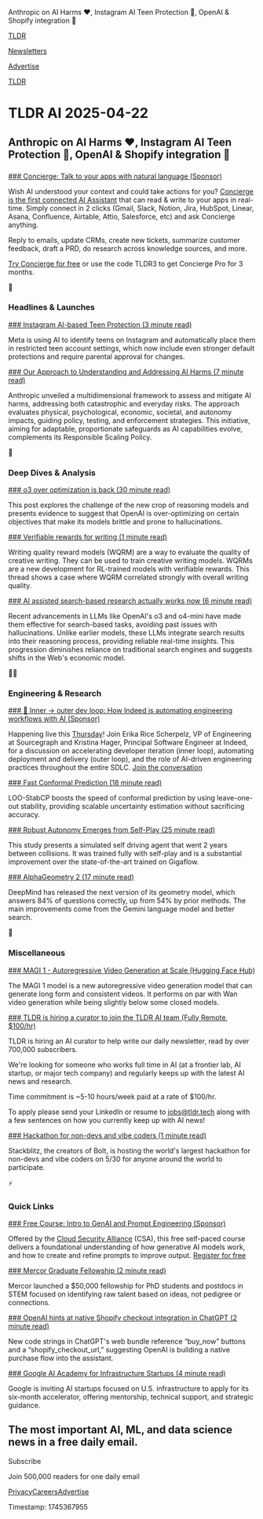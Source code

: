 Anthropic on AI Harms ♥️, Instagram AI Teen Protection 🦺, OpenAI & Shopify integration 🤝

[TLDR](/)

[Newsletters](/newsletters)

[Advertise](https://advertise.tldr.tech/)

[TLDR](/)

# TLDR AI 2025-04-22

## Anthropic on AI Harms ♥️, Instagram AI Teen Protection 🦺, OpenAI & Shopify integration 🤝

### 

[### Concierge: Talk to your apps with natural language (Sponsor)](https://askconcierge.ai/?utm_source=tldr)

Wish AI understood your context and could take actions for you? [Concierge is the first connected AI Assistant](https://askconcierge.ai/?utm_source=tldr) that can read & write to your apps in real-time. Simply connect in 2 clicks (Gmail, Slack, Notion, Jira, HubSpot, Linear, Asana, Confluence, Airtable, Attio, Salesforce, etc) and ask Concierge anything.

Reply to emails, update CRMs, create new tickets, summarize customer feedback, draft a PRD, do research across knowledge sources, and more.

[Try Concierge for free](https://askconcierge.ai/?utm_source=tldr) or use the code TLDR3 to get Concierge Pro for 3 months.

🚀

### Headlines & Launches

[### Instagram AI-based Teen Protection (3 minute read)](https://about.fb.com/news/2025/04/meta-parents-new-technology-enroll-teens-teen-accounts/?utm_source=tldrai)

Meta is using AI to identify teens on Instagram and automatically place them in restricted teen account settings, which now include even stronger default protections and require parental approval for changes.

[### Our Approach to Understanding and Addressing AI Harms (7 minute read)](https://www.anthropic.com/news/our-approach-to-understanding-and-addressing-ai-harms?utm_source=tldrai)

Anthropic unveiled a multidimensional framework to assess and mitigate AI harms, addressing both catastrophic and everyday risks. The approach evaluates physical, psychological, economic, societal, and autonomy impacts, guiding policy, testing, and enforcement strategies. This initiative, aiming for adaptable, proportionate safeguards as AI capabilities evolve, complements its Responsible Scaling Policy.

🧠

### Deep Dives & Analysis

[### o3 over optimization is back (30 minute read)](https://www.interconnects.ai/p/openais-o3-over-optimization-is-back?utm_source=tldrai)

This post explores the challenge of the new crop of reasoning models and presents evidence to suggest that OpenAI is over-optimizing on certain objectives that make its models brittle and prone to hallucinations.

[### Verifiable rewards for writing (1 minute read)](https://threadreaderapp.com/thread/1914334227534856420.html?utm_source=tldrai)

Writing quality reward models (WQRM) are a way to evaluate the quality of creative writing. They can be used to train creative writing models. WQRMs are a new development for RL-trained models with verifiable rewards. This thread shows a case where WQRM correlated strongly with overall writing quality.

[### AI assisted search-based research actually works now (6 minute read)](https://simonwillison.net/2025/Apr/21/ai-assisted-search/?utm_source=tldrai)

Recent advancements in LLMs like OpenAI's o3 and o4-mini have made them effective for search-based tasks, avoiding past issues with hallucinations. Unlike earlier models, these LLMs integrate search results into their reasoning process, providing reliable real-time insights. This progression diminishes reliance on traditional search engines and suggests shifts in the Web's economic model.

👨‍💻

### Engineering & Research

[### 🔄 Inner → outer dev loop: How Indeed is automating engineering workflows with AI (Sponsor)](https://streamyard.com/watch/hR22JaegR5Kk?&amp;utm_medium=sponsored&amp;utm_source=tldrnewsletter&amp;utm_campaign=livestream)

Happening live this [Thursday](https://streamyard.com/watch/hR22JaegR5Kk?&utm_medium=sponsored&utm_source=tldrnewsletter&utm_campaign=livestream)! Join Erika Rice Scherpelz, VP of Engineering at Sourcegraph and Kristina Hager, Principal Software Engineer at Indeed, for a discussion on accelerating developer iteration (inner loop), automating deployment and delivery (outer loop), and the role of AI-driven engineering practices throughout the entire SDLC. [Join the conversation](https://streamyard.com/watch/hR22JaegR5Kk?&utm_medium=sponsored&utm_source=tldrnewsletter&utm_campaign=livestream)

[### Fast Conformal Prediction (18 minute read)](https://arxiv.org/abs/2504.12189?utm_source=tldrai)

LOO-StabCP boosts the speed of conformal prediction by using leave-one-out stability, providing scalable uncertainty estimation without sacrificing accuracy.

[### Robust Autonomy Emerges from Self-Play (25 minute read)](https://arxiv.org/abs/2502.03349?utm_source=tldrai)

This study presents a simulated self driving agent that went 2 years between collisions. It was trained fully with self-play and is a substantial improvement over the state-of-the-art trained on Gigaflow.

[### AlphaGeometry 2 (17 minute read)](https://arxiv.org/abs/2502.03544?utm_source=tldrai)

DeepMind has released the next version of its geometry model, which answers 84% of questions correctly, up from 54% by prior methods. The main improvements come from the Gemini language model and better search.

🎁

### Miscellaneous

[### MAGI 1 - Autoregressive Video Generation at Scale (Hugging Face Hub)](https://huggingface.co/sand-ai/MAGI-1?utm_source=tldrai)

The MAGI 1 model is a new autoregressive video generation model that can generate long form and consistent videos. It performs on par with Wan video generation while being slightly below some closed models.

[### TLDR is hiring a curator to join the TLDR AI team (Fully Remote, $100/hr)](mailto:jobs@tldr.tech?utm_source=tldrai)

TLDR is hiring an AI curator to help write our daily newsletter, read by over 700,000 subscribers.

We're looking for someone who works full time in AI (at a frontier lab, AI startup, or major tech company) and regularly keeps up with the latest AI news and research.

Time commitment is ~5-10 hours/week paid at a rate of $100/hr.

To apply please send your LinkedIn or resume to [jobs@tldr.tech](mailto:jobs@tldr.tech) along with a few sentences on how you currently keep up with AI news!

[### Hackathon for non-devs and vibe coders (1 minute read)](https://hackathon.dev/?utm_source=tldrai)

Stackblitz, the creators of Bolt, is hosting the world's largest hackathon for non-devs and vibe coders on 5/30 for anyone around the world to participate.

⚡️

### Quick Links

[### Free Course: Intro to GenAI and Prompt Engineering (Sponsor)](https://knowledge.cloudsecurityalliance.org/introduction-to-generative-ai-prompt-engineering?utm_source=tldr&amp;utm_medium=ai-newsletter&amp;utm_campaign=tldr)

Offered by the [Cloud Security Alliance](https://cloudsecurityalliance.org/) (CSA), this free self-paced course delivers a foundational understanding of how generative AI models work, and how to create and refine prompts to improve output. [Register for free](https://knowledge.cloudsecurityalliance.org/introduction-to-generative-ai-prompt-engineering?utm_source=tldr&utm_medium=ai-newsletter&utm_campaign=tldr)

[### Mercor Graduate Fellowship (2 minute read)](https://x.com/mercor_ai/status/1914164291315634191?utm_source=tldrai)

Mercor launched a $50,000 fellowship for PhD students and postdocs in STEM focused on identifying raw talent based on ideas, not pedigree or connections.

[### OpenAI hints at native Shopify checkout integration in ChatGPT (2 minute read)](https://threadreaderapp.com/thread/1914342031909916748.html?utm_source=tldrai)

New code strings in ChatGPT's web bundle reference “buy\_now” buttons and a “shopify\_checkout\_url,” suggesting OpenAI is building a native purchase flow into the assistant.

[### Google AI Academy for Infrastructure Startups (4 minute read)](https://blog.google/feed/google-for-startups-ai-academy-america-infrastructure-apply/?utm_source=tldrai)

Google is inviting AI startups focused on U.S. infrastructure to apply for its six-month accelerator, offering mentorship, technical support, and strategic guidance.

## The most important AI, ML, and data science news in a free daily email.

Subscribe

Join 500,000 readers for one daily email

[Privacy](/privacy)[Careers](https://jobs.ashbyhq.com/tldr.tech)[Advertise](/ai/advertise)

Timestamp: 1745367955